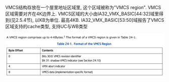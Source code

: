 VMCS结构存放在一个屋里地址区域里, 这个区域被称为"VMCS region". VMCS区域需要对齐在4K边界上. VMCS区域的大小由IA32\_VMX\_BASIC\[44:32]域里得到(见2.5.4节), 以KB为单位. 最高4KB. IA32\_VMX\_BASIC\[53:50]域报告了VMCS区域支持的cache类型, 支持UC与WB类型

![2020-02-23-23-03-54.png](./images/2020-02-23-23-03-54.png)